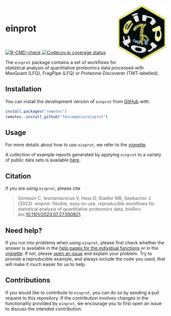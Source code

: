 <img src="man/figures/einprot.png" align="right" alt="einprot" width="150"/>

<br>

# einprot

<br>

<!-- badges: start -->
[![R-CMD-check](https://github.com/fmicompbio/einprot/workflows/R-CMD-check/badge.svg)](https://github.com/fmicompbio/einprot/actions)
[![Codecov.io coverage status](https://codecov.io/github/fmicompbio/einprot/coverage.svg?branch=main)](https://codecov.io/github/fmicompbio/einprot)
<!-- badges: end -->

The `einprot` package contains a set of workflows for statistical analysis 
of quantitative proteomics data processed with MaxQuant (LFQ), FragPipe (LFQ) 
or Proteome Discoverer (TMT-labelled). 

## Installation

You can install the development version of `einprot` from 
[GitHub](https://github.com/fmicompbio/einprot) with:

``` r
install.packages("remotes")
remotes::install_github("fmicompbio/einprot")
```

## Usage

For more details about how to use `einprot`, we refer to the 
[vignette](https://fmicompbio.github.io/einprot/articles/einprot.html).

A collection of example reports generated by applying `einprot` to a variety of 
public data sets is available [here](https://csoneson.github.io/einprot_examples/).

## Citation

If you are using `einprot`, please cite 

> Soneson C, Iesmantavicius V, Hess D, Stadler MB, Seebacher J (2023). einprot: flexible,
  easy-to-use, reproducible workflows for statistical analysis of quantitative proteomics
  data. _bioRxiv_ doi:[10.1101/2023.07.27.550821](https://doi.org/10.1101/2023.07.27.550821).

## Need help? 

If you run into problems when using `einprot`, please first check whether the 
answer is available in the [help pages for the individual functions](https://fmicompbio.github.io/einprot/reference/index.html) or in 
the [vignette](https://fmicompbio.github.io/einprot/articles/einprot.html).
If not, please [open an issue](https://github.com/fmicompbio/einprot/issues/new) 
and explain your problem. Try to provide a reproducible example, and always 
include the code you used, that will make it much easier for us to help.

## Contributions

If you would like to contribute to `einprot`, you can do so by sending a pull 
request to this repository. If the contribution involves changes in the 
functionality provided by `einprot`, we encourage you to first open an issue 
to discuss the intended contribution. 


